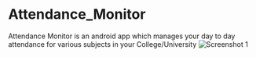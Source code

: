# Attendance_Monitor
Attendance Monitor is an android app which manages your day to day attendance for various subjects in your College/University
![Screenshot 1](/relative/path/to/img.jpg?raw=true "Page 1")
